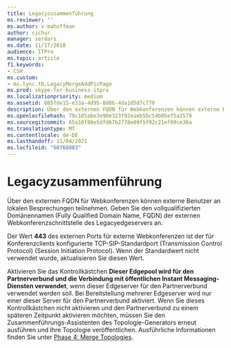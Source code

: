 ```yaml
---
title: Legacyzusammenführung
ms.reviewer: ''
ms.author: v-mahoffman
author: cichur
manager: serdars
ms.date: 11/17/2018
audience: ITPro
ms.topic: article
f1.keywords:
- CSH
ms.custom:
- ms.lync.tb.LegacyMergeAddPicPage
ms.prod: skype-for-business-itpro
ms.localizationpriority: medium
ms.assetid: 085fde15-e33a-4d95-8d06-4da1d5d7c770
description: Über den externen FQDN für Webkonferenzen können externe Benutzer an lokalen Besprechungen teilnehmen. Geben Sie den vollqualifizierten Domänennamen (Fully Qualified Domain Name, FQDN) der externen Webkonferenzschnittstelle des Legacyedgeservers an.
ms.openlocfilehash: 79c105abe3e90e323f92eaeb5bc54b05ef5a1570
ms.sourcegitcommit: 65a10f80e5dfd67b2778e09f5f92c21ef09ce36a
ms.translationtype: MT
ms.contentlocale: de-DE
ms.lasthandoff: 11/04/2021
ms.locfileid: "60768083"
---
```

# <a name="legacy-merge"></a>Legacyzusammenführung

Über den externen FQDN für Webkonferenzen können externe Benutzer an lokalen Besprechungen teilnehmen. Geben Sie den vollqualifizierten Domänennamen (Fully Qualified Domain Name, FQDN) der externen Webkonferenzschnittstelle des Legacyedgeservers an.

Der Wert **443** des externen Ports für externe Webkonferenzen ist der für Konferenzclients konfigurierte TCP-SIP-Standardport (Transmission Control Protocol) (Session Initiation Protocol). Wenn der Standardwert nicht verwendet wurde, aktualisieren Sie diesen Wert.

Aktivieren Sie das Kontrollkästchen **Dieser Edgepool wird für den Partnerverbund und die Verbindung mit öffentlichen Instant Messaging-Diensten verwendet**, wenn dieser Edgeserver für den Partnerverbund verwendet werden soll. Bei Bereitstellung mehrerer Edgeserver wird nur einer dieser Server für den Partnerverbund aktiviert. Wenn Sie dieses Kontrollkästchen nicht aktivieren und den Partnerverbund zu einem späteren Zeitpunkt aktivieren möchten, müssen Sie den Zusammenführungs-Assistenten des Topologie-Generators erneut ausführen und Ihre Topologie veröffentlichen. Ausführliche Informationen finden Sie unter [Phase 4: Merge Topologies](/previous-versions/office/lync-server-2013/phase-4-merge-topologies).